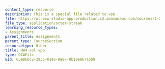 ```yaml
---
content_type: resource
description: This is a special file related to vpp.
file: https://ol-ocw-studio-app-production.s3.amazonaws.com/courses/1-264j-database-internet-and-systems-integration-technologies-fall-2013/65e86bc2293501e68e870b106967abb9_HW4_sol.vpp
file_type: application/octet-stream
learning_resource_types:
- Assignments
parent_title: Assignments
parent_type: CourseSection
resourcetype: Other
title: HW4_sol.vpp
type: OCWFile
uid: 65e86bc2-2935-01e6-8e87-0b106967abb9
---
```

